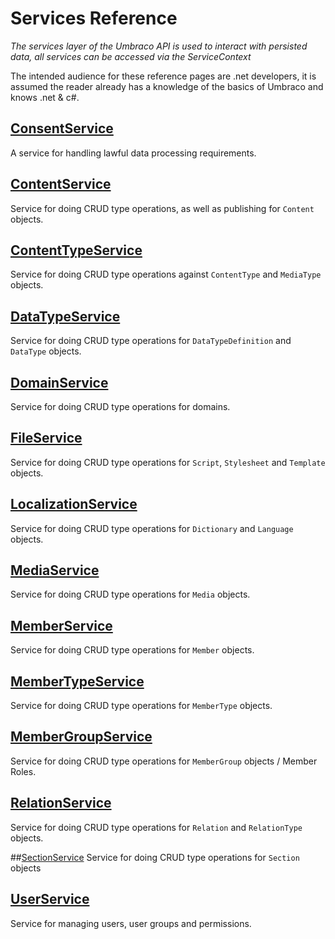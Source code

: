 # Services Reference

_The services layer of the Umbraco API is used to interact with persisted data, all services can be accessed via the ServiceContext_

The intended audience for these reference pages are .net developers, it is assumed the reader already has a knowledge of the basics of Umbraco and knows .net & c#.

## [ConsentService](ConsentService.md)
A service for handling lawful data processing requirements.

## [ContentService](ContentService.md)
Service for doing CRUD type operations, as well as publishing for `Content` objects.

## [ContentTypeService](ContentTypeService.md)
Service for doing CRUD type operations against `ContentType` and `MediaType` objects. 

## [DataTypeService](DataTypeService.md)
Service for doing CRUD type operations for `DataTypeDefinition` and `DataType` objects.

## [DomainService](DomainService.md)
Service for doing CRUD type operations for domains.

## [FileService](FileService.md)
Service for doing CRUD type operations for `Script`, `Stylesheet` and `Template` objects.

## [LocalizationService](LocalizationService.md)
Service for doing CRUD type operations for `Dictionary` and `Language` objects.

## [MediaService](MediaService.md)
Service for doing CRUD type operations for `Media` objects.

## [MemberService](MemberService.md)
Service for doing CRUD type operations for `Member` objects.

## [MemberTypeService](MemberTypeService.md)
Service for doing CRUD type operations for `MemberType` objects.

## [MemberGroupService](MemberGroupService.md)
Service for doing CRUD type operations for `MemberGroup` objects / Member Roles.

## [RelationService](RelationService.md)
Service for doing CRUD type operations for `Relation` and `RelationType` objects.

##[SectionService](SectionService.md)
Service for doing CRUD type operations for `Section` objects

## [UserService](UserService.md)
Service for managing users, user groups and permissions.
